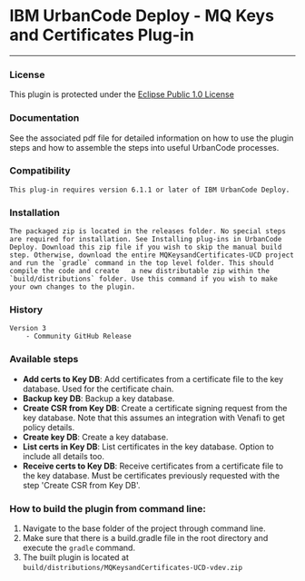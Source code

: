 # IBM UrbanCode Deploy - MQ Keys and Certificates Plug-in
---

### License
This plugin is protected under the [Eclipse Public 1.0 License](http://www.eclipse.org/legal/epl-v10.html)

### Documentation
See the associated pdf file for detailed information on how to use the plugin steps and how to assemble the steps into useful UrbanCode processes.

### Compatibility
	This plug-in requires version 6.1.1 or later of IBM UrbanCode Deploy.

### Installation
	The packaged zip is located in the releases folder. No special steps are required for installation. See Installing plug-ins in UrbanCode Deploy. Download this zip file if you wish to skip the manual build step. Otherwise, download the entire MQKeysandCertificates-UCD project and run the `gradle` command in the top level folder. This should compile the code and create 	a new distributable zip within the `build/distributions` folder. Use this command if you wish to make your own changes to the plugin.

### History
    Version 3
        - Community GitHub Release

### Available steps
- **Add certs to Key DB**: Add certificates from a certificate file to the key database. Used for the certificate chain.
- **Backup key DB**: Backup a key database.
- **Create CSR from Key DB**: Create a certificate signing request from the key database. Note that this assumes an integration with Venafi to get policy details.
- **Create key DB**: Create a key database.
- **List certs in Key DB**: List certificates in the key database. Option to include all details too.
- **Receive certs to Key DB**: Receive certificates from a certificate file to the key database. Must be certificates previously requested with the step 'Create CSR from Key DB'.

### How to build the plugin from command line:

1. Navigate to the base folder of the project through command line.
2. Make sure that there is a build.gradle file in the root directory and execute the `gradle` command.
3. The built plugin is located at `build/distributions/MQKeysandCertificates-UCD-vdev.zip`
